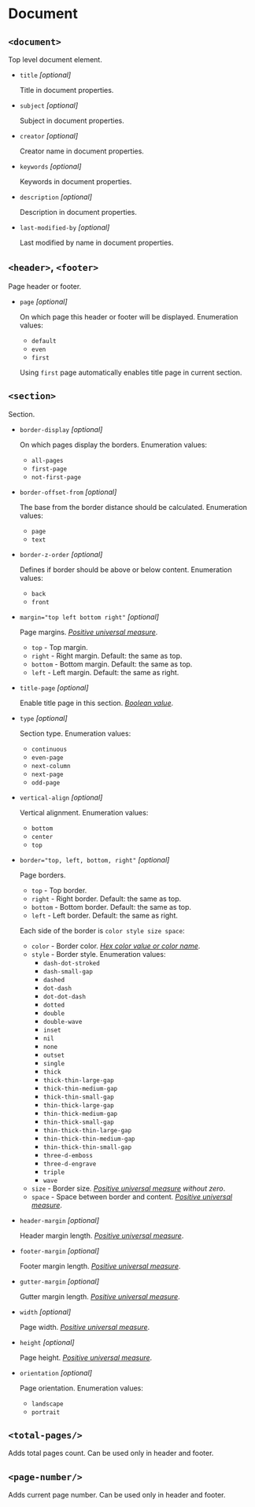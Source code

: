 # Document

## `<document>`

<!-- >>> documentTag -->

Top level document element.

* `title` *[optional]*
    
    Title in document properties.

* `subject` *[optional]*
    
    Subject in document properties.

* `creator` *[optional]*
    
    Creator name in document properties.

* `keywords` *[optional]*
    
    Keywords in document properties.

* `description` *[optional]*
    
    Description in document properties.

* `last-modified-by` *[optional]*
    
    Last modified by name in document properties.

<!-- <<< -->

## `<header>`, `<footer>`

<!-- >>> headerFooterTag -->

Page header or footer.

* `page` *[optional]*
    
    On which page this header or footer will be displayed. Enumeration values:
    * `default`
    * `even`
    * `first`
    
    Using `first` page automatically enables title page in current section.

<!-- <<< -->

## `<section>`

<!-- >>> sectionTag -->

Section.

* `border-display` *[optional]*
    
    On which pages display the borders. Enumeration values:
    * `all-pages`
    * `first-page`
    * `not-first-page`

* `border-offset-from` *[optional]*
    
    The base from the border distance should be calculated. Enumeration values:
    * `page`
    * `text`

* `border-z-order` *[optional]*
    
    Defines if border should be above or below content. Enumeration values:
    * `back`
    * `front`

* `margin="top left bottom right"` *[optional]*
    
    Page margins. *[Positive universal measure](attributes.md#positive-universal-measure)*.
    * `top` - Top margin.
    * `right` - Right margin. Default: the same as top.
    * `bottom` - Bottom margin. Default: the same as top.
    * `left` - Left margin. Default: the same as right.

* `title-page` *[optional]*
    
    Enable title page in this section. *[Boolean value](attributes.md#boolean-value)*.

* `type` *[optional]*
    
    Section type. Enumeration values:
    * `continuous`
    * `even-page`
    * `next-column`
    * `next-page`
    * `odd-page`

* `vertical-align` *[optional]*
    
    Vertical alignment. Enumeration values:
    * `bottom`
    * `center`
    * `top`

* `border="top, left, bottom, right"` *[optional]*
    
    Page borders. 
    * `top` - Top border.
    * `right` - Right border. Default: the same as top.
    * `bottom` - Bottom border. Default: the same as top.
    * `left` - Left border. Default: the same as right.
    
    Each side of the border is `color style size space`: 
    * `color` - Border color. *[Hex color value or color name](attributes.md#color)*.
    * `style` - Border style. Enumeration values:
        * `dash-dot-stroked`
        * `dash-small-gap`
        * `dashed`
        * `dot-dash`
        * `dot-dot-dash`
        * `dotted`
        * `double`
        * `double-wave`
        * `inset`
        * `nil`
        * `none`
        * `outset`
        * `single`
        * `thick`
        * `thick-thin-large-gap`
        * `thick-thin-medium-gap`
        * `thick-thin-small-gap`
        * `thin-thick-large-gap`
        * `thin-thick-medium-gap`
        * `thin-thick-small-gap`
        * `thin-thick-thin-large-gap`
        * `thin-thick-thin-medium-gap`
        * `thin-thick-thin-small-gap`
        * `three-d-emboss`
        * `three-d-engrave`
        * `triple`
        * `wave`
    * `size` - Border size. *[Positive universal measure](attributes.md#positive-universal-measure) without zero*.
    * `space` - Space between border and content. *[Positive universal measure](attributes.md#positive-universal-measure)*.

* `header-margin` *[optional]*
    
    Header margin length. *[Positive universal measure](attributes.md#positive-universal-measure)*.

* `footer-margin` *[optional]*
    
    Footer margin length. *[Positive universal measure](attributes.md#positive-universal-measure)*.

* `gutter-margin` *[optional]*
    
    Gutter margin length. *[Positive universal measure](attributes.md#positive-universal-measure)*.

* `width` *[optional]*
    
    Page width. *[Positive universal measure](attributes.md#positive-universal-measure)*.

* `height` *[optional]*
    
    Page height. *[Positive universal measure](attributes.md#positive-universal-measure)*.

* `orientation` *[optional]*
    
    Page orientation. Enumeration values:
    * `landscape`
    * `portrait`

<!-- <<< -->

## `<total-pages/>`

<!-- >>> totalPagesTag -->

Adds total pages count. Can be used only in header and footer.

<!-- <<< -->

## `<page-number/>`

<!-- >>> pageNumberTag -->

Adds current page number. Can be used only in header and footer.

<!-- <<< -->
